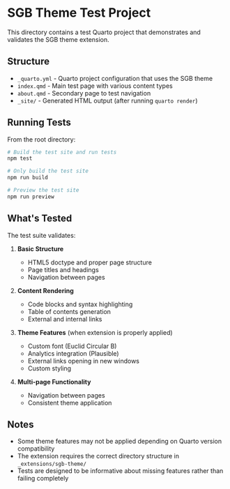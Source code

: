 # SGB Theme Test Project

This directory contains a test Quarto project that demonstrates and validates the SGB theme extension.

## Structure

- `_quarto.yml` - Quarto project configuration that uses the SGB theme
- `index.qmd` - Main test page with various content types
- `about.qmd` - Secondary page to test navigation
- `_site/` - Generated HTML output (after running `quarto render`)

## Running Tests

From the root directory:

```bash
# Build the test site and run tests
npm test

# Only build the test site
npm run build

# Preview the test site
npm run preview
```

## What's Tested

The test suite validates:

1. **Basic Structure**
   - HTML5 doctype and proper page structure
   - Page titles and headings
   - Navigation between pages

2. **Content Rendering**
   - Code blocks and syntax highlighting
   - Table of contents generation
   - External and internal links

3. **Theme Features** (when extension is properly applied)
   - Custom font (Euclid Circular B)
   - Analytics integration (Plausible)
   - External links opening in new windows
   - Custom styling

4. **Multi-page Functionality**
   - Navigation between pages
   - Consistent theme application

## Notes

- Some theme features may not be applied depending on Quarto version compatibility
- The extension requires the correct directory structure in `_extensions/sgb-theme/`
- Tests are designed to be informative about missing features rather than failing completely